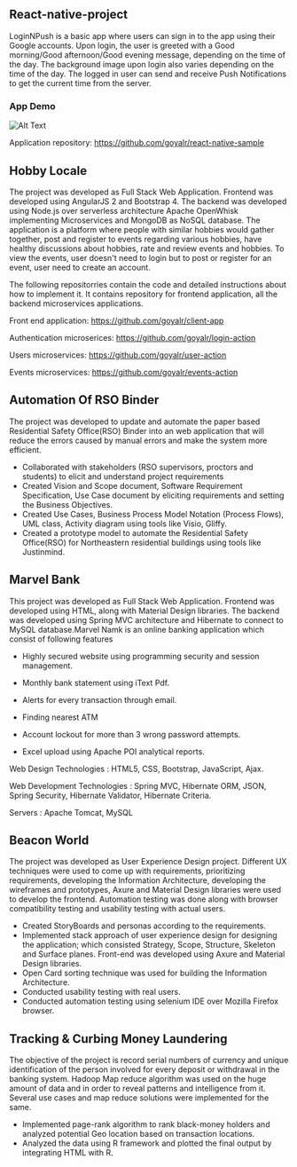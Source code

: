 ## React-native-project
LoginNPush is a basic app where users can sign in to the app using their Google accounts. 
Upon login, the user is greeted with a Good morning/Good afternoon/Good evening message, depending on the time of the day.
The background image upon login also varies depending on the time of the day.
The logged in user can send and receive Push Notifications to get the current time from the server. 

### App Demo

![Alt Text](https://github.com/goyalr/react-native-sample/blob/master/DemoGIF/AppDemo.gif)

Application repository: https://github.com/goyalr/react-native-sample


## Hobby Locale
The project was developed as Full Stack Web Application. Frontend was developed using AngularJS 2 and Bootstrap 4. The backend was developed using Node.js over serverless architecture Apache OpenWhisk implementing Microservices and MongoDB as NoSQL database. The application is a platform where people with similar hobbies would gather together, post and register to events regarding various hobbies, have healthy discussions about hobbies, rate and review events and hobbies. To view the events, user doesn't need to login but to post or register for an event, user need to create an account.

The following repositorries contain the code and detailed instructions about how to implement it. It contains repository for frontend application, all the backend microservices applications.

Front end application: https://github.com/goyalr/client-app

Authentication microserices: https://github.com/goyalr/login-action

Users microservices: https://github.com/goyalr/user-action

Events microservices: https://github.com/goyalr/events-action





## Automation Of RSO Binder

The project was developed to update and automate the paper based Residential Safety Office(RSO) Binder into an web application that will reduce the errors caused by manual errors and make the system more efficient. 

- Collaborated with stakeholders (RSO supervisors, proctors and students) to elicit and understand project requirements
- Created Vision and Scope document, Software Requirement Specification, Use Case document by eliciting requirements and setting the Business Objectives.
- Created Use Cases, Business Process Model Notation (Process Flows), UML class, Activity diagram using tools like Visio,  Gliffy.
- Created a prototype model to automate the Residential Safety Office(RSO) for Northeastern residential buildings using tools  like Justinmind.







## Marvel Bank

This project was developed as Full Stack Web Application. Frontend was developed using HTML, along with Material Design libraries. The backend was developed using Spring MVC architecture and Hibernate to connect to MySQL database.Marvel Namk is an online banking application which consist of following features

- Highly secured website using programming security and session management. 

- Monthly bank statement using iText Pdf.

- Alerts for every transaction through email.

- Finding nearest ATM 

- Account lockout for more than 3 wrong password attempts. 

- Excel upload using Apache POI analytical reports.

Web Design Technologies : HTML5, CSS, Bootstrap, JavaScript, Ajax.

Web Development Technologies : Spring MVC, Hibernate ORM, JSON, Spring Security, Hibernate Validator, Hibernate Criteria.

Servers : Apache Tomcat, MySQL




## Beacon World
The project was developed as User Experience Design project. Different UX techniques were used to come up with requirements, prioritizing requirements, developing the Information Architecture, developing the wireframes and prototypes, Axure and Material Design libraries were used to develop the frontend. Automation testing was done along with browser compatibility testing and usability testing with actual users.
- Created StoryBoards and personas according to the requirements.
- Implemented stack approach of user experience design for designing the application; which consisted Strategy, Scope, Structure, Skeleton and Surface planes.
Front-end was developed using Axure and Material Design libraries.
- Open Card sorting technique was used for building the Information Architecture.
- Conducted usability testing with real users.
- Conducted automation testing using selenium IDE over Mozilla Firefox browser.



## Tracking & Curbing Money Laundering 
 The objective of the project is record serial numbers of currency and unique identification of the person involved for every deposit or withdrawal in the banking system. Hadoop Map reduce algorithm was used on  the huge amount of data and in order to reveal patterns and intelligence from it. Several use cases and map reduce solutions were implemented for the same.
 - Implemented page-rank algorithm to rank black-money holders and analyzed potential Geo location based on transaction locations.
- Analyzed the data using R framework and plotted the final output by integrating HTML with R.

